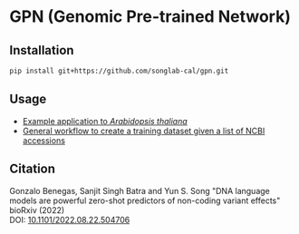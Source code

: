 # GPN (Genomic Pre-trained Network)

## Installation
```bash
pip install git+https://github.com/songlab-cal/gpn.git
```

## Usage
* [Example application to *Arabidopsis thaliana*](analysis/arabidopsis)
* [General workflow to create a training dataset given a list of NCBI accessions](workflow/make_dataset_from_ncbi/Snakefile)

## Citation
Gonzalo Benegas, Sanjit Singh Batra and Yun S. Song "DNA language models are powerful zero-shot predictors of non-coding variant effects" bioRxiv (2022)  
DOI: [10.1101/2022.08.22.504706](https://doi.org/10.1101/2022.08.22.504706)
